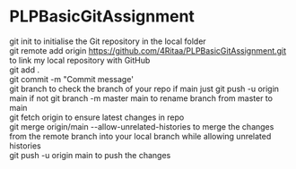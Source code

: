 # PLPBasicGitAssignment
git init to initialise the Git repository in the local folder<br>
git remote add origin https://github.com/4Ritaa/PLPBasicGitAssignment.git to link my local repository with GitHub<br>
git add .<br>
git commit -m "Commit message'<br>
git branch to check the branch of your repo if main just git push -u origin main if not git branch -m master main to rename branch from master to main<br>
git fetch origin to ensure latest changes in repo<br>
git merge origin/main --allow-unrelated-histories to merge the changes from the remote branch into your local branch while allowing unrelated histories<br>
git push -u origin main to push the changes<br>
